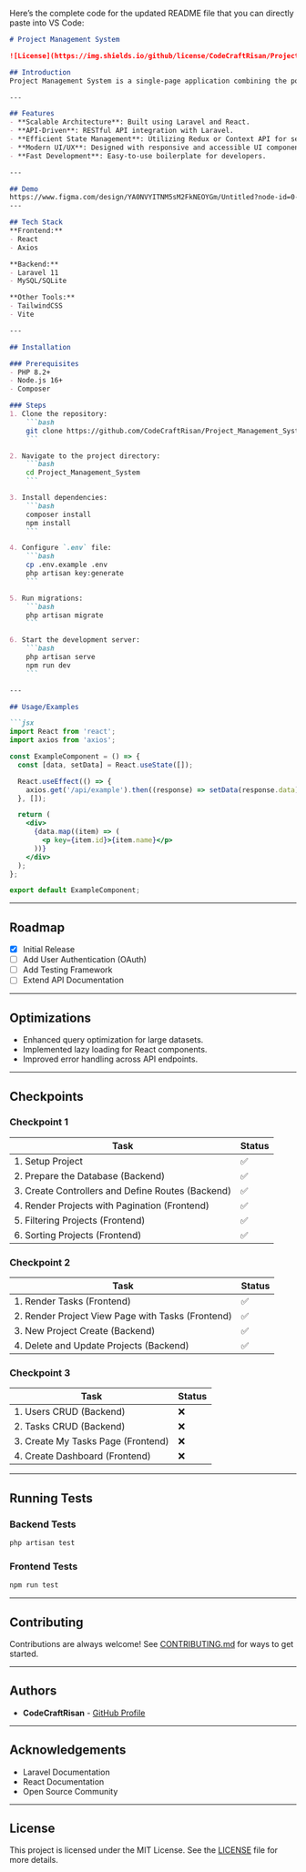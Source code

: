Here’s the complete code for the updated README file that you can directly paste into VS Code:

```markdown
# Project Management System

![License](https://img.shields.io/github/license/CodeCraftRisan/Project_Management_System) ![Issues](https://img.shields.io/github/issues/CodeCraftRisan/Project_Management_System)

## Introduction
Project Management System is a single-page application combining the power of Laravel as the backend framework and React as the frontend framework to create dynamic, feature-rich web applications.

---

## Features
- **Scalable Architecture**: Built using Laravel and React.
- **API-Driven**: RESTful API integration with Laravel.
- **Efficient State Management**: Utilizing Redux or Context API for seamless data flow.
- **Modern UI/UX**: Designed with responsive and accessible UI components.
- **Fast Development**: Easy-to-use boilerplate for developers.

---

## Demo
https://www.figma.com/design/YA0NVYITNM5sM2FkNEOYGm/Untitled?node-id=0-1&p=f&t=HBDCL8goOBeMCjEK-0
---

## Tech Stack
**Frontend:**
- React
- Axios

**Backend:**
- Laravel 11
- MySQL/SQLite

**Other Tools:**
- TailwindCSS
- Vite

---

## Installation

### Prerequisites
- PHP 8.2+
- Node.js 16+
- Composer

### Steps
1. Clone the repository:
    ```bash
    git clone https://github.com/CodeCraftRisan/Project_Management_System.git
    ```

2. Navigate to the project directory:
    ```bash
    cd Project_Management_System
    ```

3. Install dependencies:
    ```bash
    composer install
    npm install
    ```

4. Configure `.env` file:
    ```bash
    cp .env.example .env
    php artisan key:generate
    ```

5. Run migrations:
    ```bash
    php artisan migrate
    ```

6. Start the development server:
    ```bash
    php artisan serve
    npm run dev
    ```

---

## Usage/Examples

```jsx
import React from 'react';
import axios from 'axios';

const ExampleComponent = () => {
  const [data, setData] = React.useState([]);

  React.useEffect(() => {
    axios.get('/api/example').then((response) => setData(response.data));
  }, []);

  return (
    <div>
      {data.map((item) => (
        <p key={item.id}>{item.name}</p>
      ))}
    </div>
  );
};

export default ExampleComponent;
```

---

## Roadmap
- [x] Initial Release
- [ ] Add User Authentication (OAuth)
- [ ] Add Testing Framework
- [ ] Extend API Documentation

---

## Optimizations
- Enhanced query optimization for large datasets.
- Implemented lazy loading for React components.
- Improved error handling across API endpoints.

---

## Checkpoints

### Checkpoint 1
| Task                                                | Status |
|-----------------------------------------------------|--------|
| 1. Setup Project                                     | ✅     |
| 2. Prepare the Database (Backend)                   | ✅     |
| 3. Create Controllers and Define Routes (Backend)   | ✅     |
| 4. Render Projects with Pagination (Frontend)       | ✅     |
| 5. Filtering Projects (Frontend)                    | ✅     |
| 6. Sorting Projects (Frontend)                      | ✅     |

### Checkpoint 2
| Task                                                | Status |
|-----------------------------------------------------|--------|
| 1. Render Tasks (Frontend)                          | ✅     |
| 2. Render Project View Page with Tasks (Frontend)   | ✅     |
| 3. New Project Create (Backend)                     | ✅     |
| 4. Delete and Update Projects (Backend)             | ✅     |

### Checkpoint 3
| Task                                                | Status |
|-----------------------------------------------------|--------|
| 1. Users CRUD (Backend)                             | ❌     |
| 2. Tasks CRUD (Backend)                             | ❌     |
| 3. Create My Tasks Page (Frontend)                  | ❌     |
| 4. Create Dashboard (Frontend)                      | ❌     |

---

## Running Tests

### Backend Tests
```bash
php artisan test
```

### Frontend Tests
```bash
npm run test
```

---

## Contributing
Contributions are always welcome! See [CONTRIBUTING.md](./CONTRIBUTING.md) for ways to get started.

---

## Authors
- **CodeCraftRisan** - [GitHub Profile](https://github.com/CodeCraftRisan)

---

## Acknowledgements
- Laravel Documentation
- React Documentation
- Open Source Community

---

## License
This project is licensed under the MIT License. See the [LICENSE](./LICENSE) file for more details.
```



